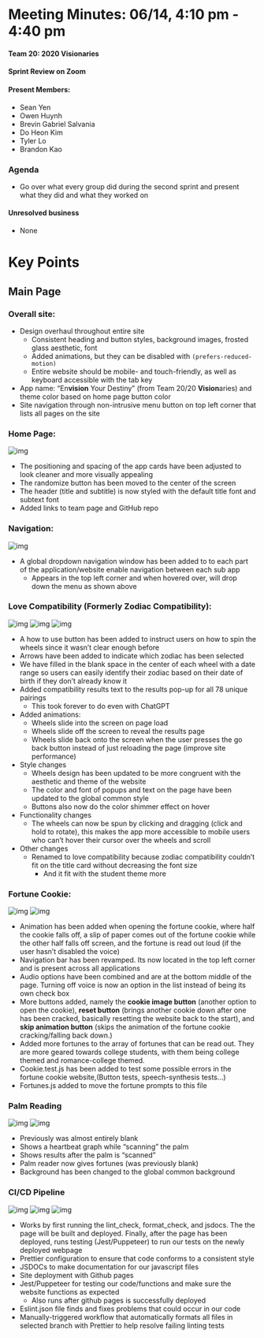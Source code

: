# Meeting Minutes: 06/14, 4:10 pm - 4:40 pm

#### Team 20: 2020 Visionaries

#### Sprint Review on Zoom

#### Present Members:


- Sean Yen
- Owen Huynh
- Brevin Gabriel Salvania
- Do Heon Kim
- Tyler Lo
- Brandon Kao

### Agenda

- Go over what every group did during the second sprint and present what they did and what they worked on

#### Unresolved business

- None

# Key Points

## Main Page

### Overall site:
- Design overhaul throughout entire site
  - Consistent heading and button styles, background images, frosted glass aesthetic, font
  - Added animations, but they can be disabled with `(prefers-reduced-motion)`
  - Entire website should be mobile- and touch-friendly, as well as keyboard accessible with the tab key
- App name: “En**vision** Your Destiny” (from Team 20/20 **Vision**aries) and theme color based on home page button color
- Site navigation through non-intrusive menu button on top left corner that lists all pages on the site

### Home Page:
![img](media/sprint2homePage.png)


- The positioning and spacing of the app cards have been adjusted to look cleaner and more visually appealing
- The randomize button has been moved to the center of the screen 
- The header (title and subtitle) is now styled with the default title font and subtext font
- Added links to team page and GitHub repo

### Navigation:
![img](media/sprint2navigationbar.png)

- A global dropdown navigation window has been added to to each part of the application/website enable navigation between each sub app 
  - Appears in the top left corner and when hovered over, will drop down the menu as shown above


### Love Compatibility (Formerly Zodiac Compatibility):
![img](media/sprint2zodiacHowTo.png)
![img](media/sprint2zodiac1.png)
![img](media/sprint2zodiac2.png)

- A how to use button has been added to instruct users on how to spin the wheels since it wasn’t clear enough before
- Arrows have been added to indicate which zodiac has been selected
- We have filled in the blank space in the center of each wheel with a date range so users can easily identify their zodiac based on their date of birth if they don’t already know it
- Added compatibility results text to the results pop-up for all 78 unique pairings
  - This took forever to do even with ChatGPT
- Added animations:
  - Wheels slide into the screen on page load
  - Wheels slide off the screen to reveal the results page
  - Wheels slide back onto the screen when the user presses the go back button instead of just reloading the page (improve site performance)
- Style changes
  - Wheels design has been updated to be more congruent with the aesthetic and theme of the website
  - The color and font of popups and text on the page have been updated to the global common style
  - Buttons also now do the color shimmer effect on hover
- Functionality changes
  - The wheels can now be spun by clicking and dragging (click and hold to rotate), this makes the app more accessible to mobile users who can’t hover their cursor over the wheels and scroll 
- Other changes
  - Renamed to love compatibility because zodiac compatibility couldn’t fit on the title card without decreasing the font size
    - And it fit with the student theme more

### Fortune Cookie:
![img](media/sprint2fortuneCookie.png)
![img](media/sprint2fortuneCookie2.png)

- Animation has been added when opening the fortune cookie, where half the cookie falls off, a slip of paper comes out of the fortune cookie while the other half falls off screen, and the fortune is read out loud (if the user hasn’t disabled the voice)
- Navigation bar has been revamped. Its now located in the top left corner and is present across all applications
- Audio options have been combined and are at the bottom middle of the page. Turning off voice is now an option in the list instead of being its own check box
- More buttons added, namely the **cookie image button** (another option to open the cookie), **reset button** (brings another cookie down after one has been cracked, basically resetting the website back to the start), and **skip animation button** (skips the animation of the fortune cookie cracking/falling back down.)
- Added more fortunes to the array of fortunes that can be read out. They are more geared towards college students, with them being college themed and romance-college themed.
- Cookie.test.js has been added to test some possible errors in the fortune cookie website,(Button tests, speech-synthesis tests…)
- Fortunes.js added to move the fortune prompts to this file

### Palm Reading
![img](media/sprint2palmReading1.png)
![img](media/sprint2palmReading2.png)

- Previously was almost entirely blank
- Shows a heartbeat graph while “scanning” the palm
- Shows results after the palm is “scanned”
- Palm reader now gives fortunes (was previously blank)
- Background has been changed to the global common background

### CI/CD Pipeline
![img](media/sprint2pipeline1.png)
![img](media/sprint2pipeline2.png)
![img](media/sprint2pipeline3.png)

- Works by first running the lint_check, format_check, and jsdocs. The the page will be built and deployed. Finally, after the page has been deployed, runs testing (Jest/Puppeteer) to run our tests on the newly deployed webpage 
- Prettier configuration to ensure that code conforms to a consistent style
- JSDOCs to make documentation for our javascript files
- Site deployment with Github pages
- Jest/Puppeteer for testing our code/functions and make sure the website functions as expected
  - Also runs after github pages is successfully deployed
- Eslint.json file finds and fixes problems that could occur in our code
- Manually-triggered workflow that automatically formats all files in selected branch with Prettier to help resolve failing linting tests
